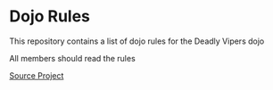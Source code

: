 Dojo Rules
==========

This repository contains a list of dojo rules for the Deadly Vipers dojo

All members should read the rules

[Source Project]("https://github.com/deadlyvipers")
